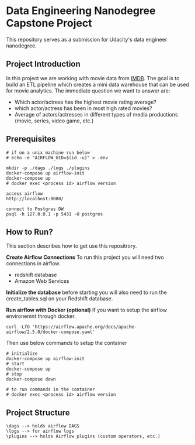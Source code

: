 # Data Engineering Nanodegree Capstone Project

This repository serves as a submission for Udacity's data engineer nanodegree.

## Project Introduction
In this project we are working with movie data from [IMDB](https://www.imdb.com/interfaces/).
The goal is to build an ETL pipeline which creates a mini data warehouse that can be used for movie analytics.
The immediate question we want to answer are:
- Which actor/actress has the highest movie rating average?
- which actor/actress has been in most high rated movies?
- Average of actors/actresses in different types of media productions (movie, series, video game, etc.)

## Prerequisites

```
# if on a unix machine run below
# echo -e "AIRFLOW_UID=$(id -u)" > .env

mkdir -p ./dags ./logs ./plugins
docker-compose up airflow-init
docker-compose up
# docker exec <process id> airflow version 

access airflow
http://localhost:8080/

connect to Postgres DW
psql -h 127.0.0.1 -p 5431 -U postgres
```

## How to Run?

This section describes how to get use this repositrory.

**Create Airflow Connections**
To run this project you will need two connections in airflow.
- redshift database
- Amazon Web Services

**Initialize the database**
before starting you will also need to run the create_tables.sql on your
Redshift database.

**Run airflow with Docker (optional)**
If you want to setup the airflow environemnt through docker.
```
curl -LfO 'https://airflow.apache.org/docs/apache-airflow/2.5.0/docker-compose.yaml'
```
Then use below commands to setup the container
```
# initialize
docker-compose up airflow-init
# start
docker-compose up
# stop
docker-compose down

# to run commands in the container
# docker exec <process id> airflow version 
```

## Project Structure
```
\dags --> holds airflow DAGS
\logs --> for airflow logs
\plugins --> holds Airflow plugins (custom operators, etc.)
```
